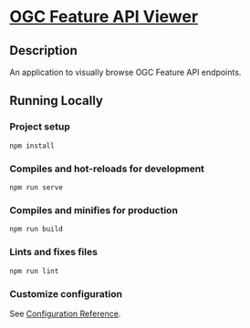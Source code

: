 # [OGC Feature API Viewer](https://mkeller3.github.io/OGC-Feature-API-Viewer/)

## Description

An application to visually browse OGC Feature API endpoints.

## Running Locally

### Project setup
```
npm install
```

### Compiles and hot-reloads for development
```
npm run serve
```

### Compiles and minifies for production
```
npm run build
```

### Lints and fixes files
```
npm run lint
```

### Customize configuration
See [Configuration Reference](https://cli.vuejs.org/config/).
